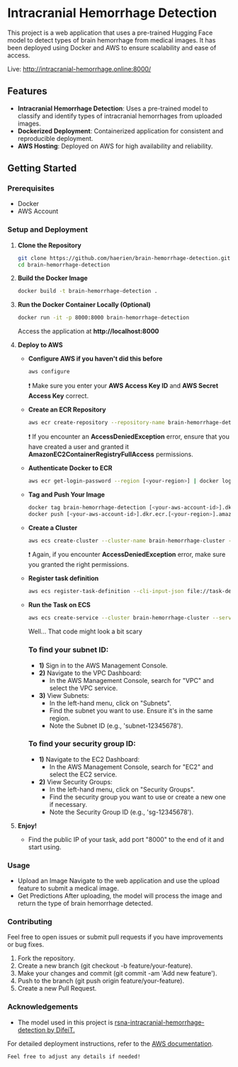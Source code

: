 # Intracranial Hemorrhage Detection

This project is a web application that uses a pre-trained Hugging Face model to detect types of brain hemorrhage from medical images. It has been deployed using Docker and AWS to ensure scalability and ease of access.

Live: http://intracranial-hemorrhage.online:8000/

## Features

- **Intracranial Hemorrhage Detection**: Uses a pre-trained model to classify and identify types of intracranial hemorrhages from uploaded images.
- **Dockerized Deployment**: Containerized application for consistent and reproducible deployment.
- **AWS Hosting**: Deployed on AWS for high availability and reliability.

## Getting Started

### Prerequisites

- Docker
- AWS Account

### Setup and Deployment

1. **Clone the Repository**
   ```bash
   git clone https://github.com/haerien/brain-hemorrhage-detection.git
   cd brain-hemorrhage-detection
   ```

2. **Build the Docker Image**
   ```bash
   docker build -t brain-hemorrhage-detection .
   ```

3. **Run the Docker Container Locally (Optional)**
   ```bash
   docker run -it -p 8000:8000 brain-hemorrhage-detection
   ```
    Access the application at **http://localhost:8000**

4. **Deploy to AWS**
   * **Configure AWS if you haven't did this before**
     ```bash
     aws configure
     ```
     ❗ Make sure you enter your **AWS Access Key ID** and **AWS Secret Access Key** correct.

   * **Create an ECR Repository**
     ```bash
     aws ecr create-repository --repository-name brain-hemorrhage-detection --region [<your-region>]
     ```
     ❗ If you encounter an **AccessDeniedException** error, ensure that you have created a user and granted it **AmazonEC2ContainerRegistryFullAccess** permissions.
     
   * **Authenticate Docker to ECR**
     ```bash
     aws ecr get-login-password --region [<your-region>] | docker login --username AWS --password-stdin[<your-aws-account-id>].dkr.ecr.[<your-region>].amazonaws.com
     ```
     
   * **Tag and Push Your Image**
       ```bash
       docker tag brain-hemorrhage-detection [<your-aws-account-id>].dkr.ecr.[<your-region>].amazonaws.com/brain-hemorrhage-detection
       docker push [<your-aws-account-id>].dkr.ecr.[<your-region>].amazonaws.com/brain-hemorrhage-detection
       ```
       
   * **Create a Cluster**
       ```bash
       aws ecs create-cluster --cluster-name brain-hemorrhage-cluster --region [<your-region>]
       ```
       ❗ Again, if you encounter **AccessDeniedException** error, make sure you granted the right permissions.
       
   * **Register task definition**
       ```bash
       aws ecs register-task-definition --cli-input-json file://task-definition.json
       ```
   * **Run the Task on ECS**
       ```bash
       aws ecs create-service --cluster brain-hemorrhage-cluster --service-name brain-hemorrhage-service --task-definition brain-hemorrhage-task --desired-count 1 --launch-type FARGATE --network-configuration "awsvpcConfiguration={subnets=[<your-subnet-id>],securityGroups=[<your-security-group-id>],assignPublicIp=ENABLED}" --region [<your-region>]
       ```
       Well... That code might look a bit scary
     ### **To find your subnet ID:**
     * **1)** Sign in to the AWS Management Console.
     * **2)** Navigate to the VPC Dashboard:
        * In the AWS Management Console, search for "VPC" and select the VPC service.
     * **3)** View Subnets:
        *  In the left-hand menu, click on "Subnets".
        *  Find the subnet you want to use. Ensure it's in the same region.
        *  Note the Subnet ID (e.g., 'subnet-12345678').
     ### **To find your security group ID:**
     * **1)** Navigate to the EC2 Dashboard:
        *  In the AWS Management Console, search for "EC2" and select the EC2 service.
     * **2)** View Security Groups:
        *  In the left-hand menu, click on "Security Groups".
        *  Find the security group you want to use or create a new one if necessary.
        *  Note the Security Group ID (e.g., 'sg-12345678').
5. **Enjoy!**
   * Find the public IP of your task, add port "8000" to the end of it and start using.

### Usage
  * Upload an Image
    Navigate to the web application and use the upload feature to submit a medical image.
  * Get Predictions
    After uploading, the model will process the image and return the type of brain hemorrhage detected.

### Contributing
  Feel free to open issues or submit pull requests if you have improvements or bug fixes.
  1) Fork the repository.
  2) Create a new branch (git checkout -b feature/your-feature).
  3) Make your changes and commit (git commit -am 'Add new feature').
  4) Push to the branch (git push origin feature/your-feature).
  5) Create a new Pull Request.

### Acknowledgements
  * The model used in this project is <a href="https://huggingface.co/DifeiT/rsna-intracranial-hemorrhage-detection">rsna-intracranial-hemorrhage-detection by DifeiT.<a>
       

For detailed deployment instructions, refer to the <a href="https://docs.aws.amazon.com/AmazonECS/latest/developerguide/Welcome.html">AWS documentation<a>.

```
Feel free to adjust any details if needed!
```
